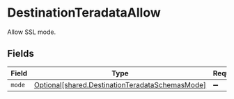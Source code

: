 # DestinationTeradataAllow

Allow SSL mode.


## Fields

| Field                                                                                                    | Type                                                                                                     | Required                                                                                                 | Description                                                                                              |
| -------------------------------------------------------------------------------------------------------- | -------------------------------------------------------------------------------------------------------- | -------------------------------------------------------------------------------------------------------- | -------------------------------------------------------------------------------------------------------- |
| `mode`                                                                                                   | [Optional[shared.DestinationTeradataSchemasMode]](../../models/shared/destinationteradataschemasmode.md) | :heavy_minus_sign:                                                                                       | N/A                                                                                                      |